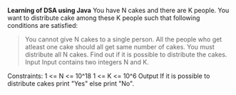 **Learning of DSA using Java**
You have N cakes and there are K people. You want to distribute cake among these K people such that following conditions are satisfied:
> You cannot give N cakes to a single person.
> All the people who get atleast one cake should all get same number of cakes.
> You must distribute all N cakes.
Find out if it is possible to distribute the cakes.
>Input
 Input contains two integers N and K.
 
 Constraints:
 1 <= N <= 10^18
 1 <= K <= 10^6
 Output
 If it is possible to distribute cakes print "Yes" else print "No".